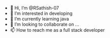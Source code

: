 - 👋 Hi, I’m @RSathish-07
- 👀 I’m interested in developing
- 🌱 I’m currently learning java
- 💞️ I’m looking to collaborate on ...
- 📫 How to reach me as a full stack developer

<!---
RSathish-07/RSathish-07 is a ✨ special ✨ repository because its `README.md` (this file) appears on your GitHub profile.
You can click the Preview link to take a look at your changes.
--->
